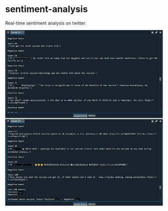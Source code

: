 # sentiment-analysis
Real-time sentiment analysis on twitter.

<img src="images/twitter-1.png">
<img src="images/twitter-2.png">

